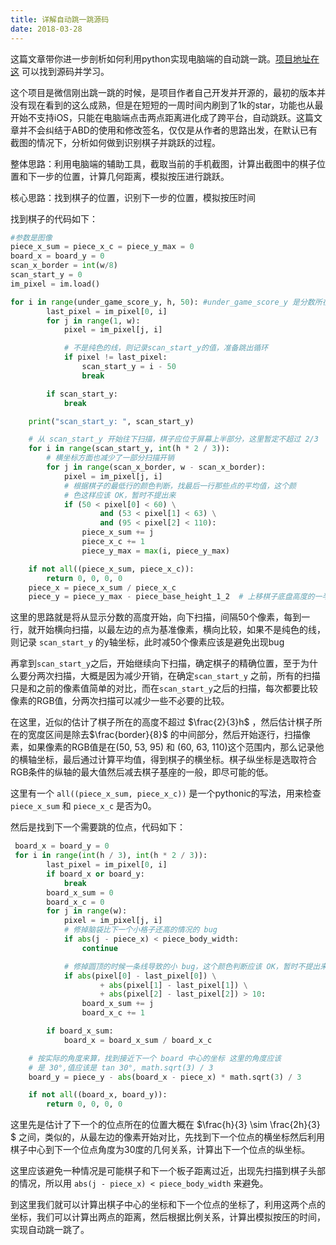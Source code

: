 ```yaml
---
title: 详解自动跳一跳源码
date: 2018-03-28
---
```

这篇文章带你进一步剖析如何利用python实现电脑端的自动跳一跳。[项目地址在这](https://github.com/wangshub/wechat_jump_game) 可以找到源码并学习。

这个项目是微信刚出跳一跳的时候，是项目作者自己开发并开源的，最初的版本并没有现在看到的这么成熟，但是在短短的一周时间内刷到了1k的star，功能也从最开始不支持iOS，只能在电脑端点击两点距离进化成了跨平台，自动跳跃。这篇文章并不会纠结于ABD的使用和修改签名，仅仅是从作者的思路出发，在默认已有截图的情况下，分析如何做到识别棋子并跳跃的过程。

整体思路：利用电脑端的辅助工具，截取当前的手机截图，计算出截图中的棋子位置和下一步的位置，计算几何距离，模拟按压进行跳跃。

核心思路：找到棋子的位置，识别下一步的位置，模拟按压时间

<!--more-->
找到棋子的代码如下：

````python
#参数是图像
piece_x_sum = piece_x_c = piece_y_max = 0
board_x = board_y = 0
scan_x_border = int(w/8)
scan_start_y = 0
im_pixel = im.load()

for i in range(under_game_score_y, h, 50): #under_game_score_y 是分数所在的坐标
        last_pixel = im_pixel[0, i]
        for j in range(1, w):
            pixel = im_pixel[j, i]

            # 不是纯色的线，则记录scan_start_y的值，准备跳出循环
            if pixel != last_pixel:
                scan_start_y = i - 50
                break

        if scan_start_y:
            break

    print("scan_start_y: ", scan_start_y)

    # 从 scan_start_y 开始往下扫描，棋子应位于屏幕上半部分，这里暂定不超过 2/3
    for i in range(scan_start_y, int(h * 2 / 3)):
        # 横坐标方面也减少了一部分扫描开销
        for j in range(scan_x_border, w - scan_x_border):
            pixel = im_pixel[j, i]
            # 根据棋子的最低行的颜色判断，找最后一行那些点的平均值，这个颜
            # 色这样应该 OK，暂时不提出来
            if (50 < pixel[0] < 60) \
                    and (53 < pixel[1] < 63) \
                    and (95 < pixel[2] < 110):
                piece_x_sum += j
                piece_x_c += 1
                piece_y_max = max(i, piece_y_max)

    if not all((piece_x_sum, piece_x_c)):
        return 0, 0, 0, 0
    piece_x = piece_x_sum / piece_x_c
    piece_y = piece_y_max - piece_base_height_1_2  # 上移棋子底盘高度的一半
````

这里的思路就是将从显示分数的高度开始，向下扫描，间隔50个像素，每到一行，就开始横向扫描，以最左边的点为基准像素，横向比较，如果不是纯色的线，则记录 `scan_start_y` 的y轴坐标，此时减50个像素应该是避免出现bug

再拿到`scan_start_y`之后，开始继续向下扫描，确定棋子的精确位置，至于为什么要分两次扫描，大概是因为减少开销，在确定`scan_start_y` 之前，所有的扫描只是和之前的像素值简单的对比，而在`scan_start_y`之后的扫描，每次都要比较像素的RGB值，分两次扫描可以减少一些不必要的比较。

在这里，近似的估计了棋子所在的高度不超过 $\frac{2}{3}h$ ，然后估计棋子所在的宽度区间是除去$\frac{border}{8}$ 的中间部分，然后开始逐行，扫描像素，如果像素的RGB值是在(50, 53, 95) 和 (60, 63, 110)这个范围内，那么记录他的横轴坐标，最后通过计算平均值，得到棋子的横坐标。棋子纵坐标是选取符合RGB条件的纵轴的最大值然后减去棋子基座的一般，即尽可能的低。

这里有一个 `all((piece_x_sum, piece_x_c))` 是一个pythonic的写法，用来检查`piece_x_sum` 和 `piece_x_c` 是否为0。

然后是找到下一个需要跳的位点，代码如下：

````python
 board_x = board_y = 0
 for i in range(int(h / 3), int(h * 2 / 3)):
        last_pixel = im_pixel[0, i]
        if board_x or board_y:
            break
        board_x_sum = 0
        board_x_c = 0
        for j in range(w):
            pixel = im_pixel[j, i]
            # 修掉脑袋比下一个小格子还高的情况的 bug
            if abs(j - piece_x) < piece_body_width:
                continue

            # 修掉圆顶的时候一条线导致的小 bug，这个颜色判断应该 OK，暂时不提出来
            if abs(pixel[0] - last_pixel[0]) \
                    + abs(pixel[1] - last_pixel[1]) \
                    + abs(pixel[2] - last_pixel[2]) > 10:
                board_x_sum += j
                board_x_c += 1

        if board_x_sum:
            board_x = board_x_sum / board_x_c

    # 按实际的角度来算，找到接近下一个 board 中心的坐标 这里的角度应该
    # 是 30°,值应该是 tan 30°, math.sqrt(3) / 3
    board_y = piece_y - abs(board_x - piece_x) * math.sqrt(3) / 3

    if not all((board_x, board_y)):
        return 0, 0, 0, 0
````

这里先是估计了下一个的位点所在的位置大概在 $\frac{h}{3} \sim \frac{2h}{3} $ 之间，类似的，从最左边的像素开始对比，先找到下一个位点的横坐标然后利用棋子中心到下一个位点角度为30度的几何关系，计算出下一个位点的纵坐标。

这里应该避免一种情况是可能棋子和下一个板子距离过近，出现先扫描到棋子头部的情况，所以用 `abs(j - piece_x) < piece_body_width` 来避免。

到这里我们就可以计算出棋子中心的坐标和下一个位点的坐标了，利用这两个点的坐标，我们可以计算出两点的距离，然后根据比例关系，计算出模拟按压的时间，实现自动跳一跳了。
